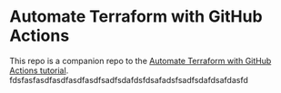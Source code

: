 # Automate Terraform with GitHub Actions

This repo is a companion repo to the [Automate Terraform with GitHub Actions tutorial](https://developer.hashicorp.com/terraform/tutorials/automation/github-actions).
fdsfasfasdfasdfasdfasdfsadfsdafdsfdsafadsfsadfsdafdsafdasfd